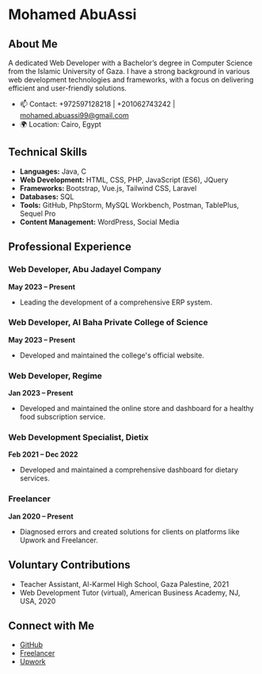 # Mohamed AbuAssi

## About Me

A dedicated Web Developer with a Bachelor’s degree in Computer Science from the Islamic University of Gaza. I have a strong background in various web development technologies and frameworks, with a focus on delivering efficient and user-friendly solutions.

- 📫 Contact: +972597128218 | +201062743242 | mohamed.abuassi99@gmail.com
- 🌍 Location: Cairo, Egypt

## Technical Skills

- **Languages:** Java, C
- **Web Development:** HTML, CSS, PHP, JavaScript (ES6), JQuery
- **Frameworks:** Bootstrap, Vue.js, Tailwind CSS, Laravel
- **Databases:** SQL
- **Tools:** GitHub, PhpStorm, MySQL Workbench, Postman, TablePlus, Sequel Pro
- **Content Management:** WordPress, Social Media

## Professional Experience

### Web Developer, Abu Jadayel Company
**May 2023 – Present**
- Leading the development of a comprehensive ERP system.

### Web Developer, Al Baha Private College of Science
**May 2023 – Present**
- Developed and maintained the college's official website.

### Web Developer, Regime
**Jan 2023 – Present**
- Developed and maintained the online store and dashboard for a healthy food subscription service.

### Web Development Specialist, Dietix
**Feb 2021 – Dec 2022**
- Developed and maintained a comprehensive dashboard for dietary services.

### Freelancer
**Jan 2020 – Present**
- Diagnosed errors and created solutions for clients on platforms like Upwork and Freelancer.

## Voluntary Contributions

- Teacher Assistant, Al-Karmel High School, Gaza Palestine, 2021
- Web Development Tutor (virtual), American Business Academy, NJ, USA, 2020

## Connect with Me

- [GitHub](https://github.com/mohamedabuassi99)
- [Freelancer](https://www.freelancer.com/u/mohamedabuassi9)
- [Upwork](https://www.upwork.com/freelancers/~01cdc392e434511061)

